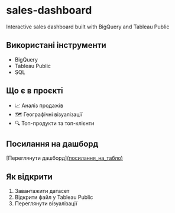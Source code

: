# sales-dashboard
Interactive sales dashboard built with BigQuery and Tableau Public

## Використані інструменти
- BigQuery
- Tableau Public
- SQL

## Що є в проєкті
- 📈 Аналіз продажів
- 🗺️ Географічні візуалізації
- 🔍 Топ-продукти та топ-клієнти

## Посилання на дашборд
[Переглянути дашборд][(посилання_на_табло)](https://public.tableau.com/views/SalesAnalysisDashboard_17452793623070/SalesAnalysisDashboard?:language=en-US&:sid=&:redirect=auth&:display_count=n&:origin=viz_share_link)

## Як відкрити
1. Завантажити датасет
2. Відкрити файл у Tableau Public
3. Переглянути візуалізації
